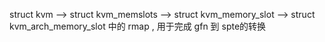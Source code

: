 struct kvm --> struct kvm_memslots --> struct kvm_memory_slot --> struct kvm_arch_memory_slot 中的 rmap , 用于完成 gfn 到 spte的转换

